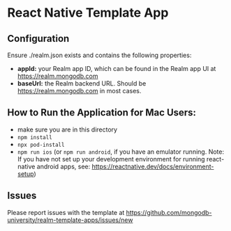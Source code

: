 # React Native Template App

## Configuration

Ensure ./realm.json exists and contains the following properties:

- **appId:** your Realm app ID, which can be found in the Realm app UI at https://realm.mongodb.com
- **baseUrl:** the Realm backend URL. Should be https://realm.mongodb.com in most cases.

## How to Run the Application for Mac Users:

- make sure you are in this directory
- `npm install`
- `npx pod-install`
- `npm run ios` (or `npm run android`, if you have an emulator running. Note: If you have not set up your development environment for running react-native android apps, see: https://reactnative.dev/docs/environment-setup)

## Issues

Please report issues with the template at https://github.com/mongodb-university/realm-template-apps/issues/new
